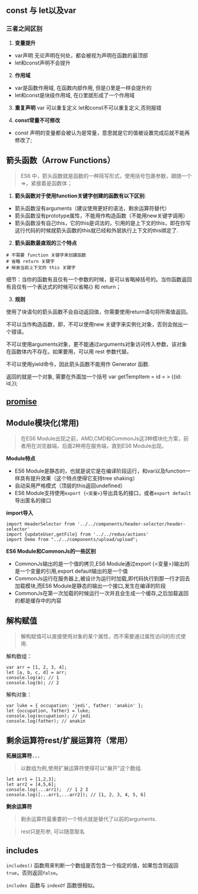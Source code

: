 ## const 与 let以及var

### 三者之间区别

1. **变量提升**

- var声明 无论声明在何处，都会被视为声明在函数的最顶部
- let和const声明不会提升


2. **作用域**

- var是函数作用域, 在函数内部作用, 但是{}里是一样会提升的
- let和const是块级作用域, 在{}里就形成了一个作用域

3. **重复声明**
var 可以重复定义
let和const不可以重复定义,否则报错


4. **const常量不可修改**
- const 声明的变量都会被认为是常量，意思就是它的值被设置完成后就不能再修改了;

## 箭头函数（Arrow Functions）

> ES6 中，箭头函数就是函数的一种简写形式，使用括号包裹参数，跟随一个 =>，紧接着是函数体；

1. **箭头函数对于使用function关键字创建的函数有以下区别**:

- 箭头函数没有arguments（建议使用更好的语法，剩余运算符替代）
- 箭头函数没有prototype属性，不能用作构造函数（不能用new关键字调用）
- 箭头函数没有自己this，它的this是词法的，引用的是上下文的this，即在你写这行代码的时候就箭头函数的this就已经和外层执行上下文的this绑定了.

2. **箭头函数最直观的三个特点**
```
# 不需要 function 关键字来创建函数
# 省略 return 关键字
# 继承当前上下文的 this 关键字
```
细节：当你的函数有且仅有一个参数的时候，是可以省略掉括号的。当你函数返回有且仅有一个表达式的时候可以省略{} 和 return；

3. **规则**

使用了块语句的箭头函数不会自动返回值，你需要使用return语句将所需值返回。

不可以当作构造函数，即，不可以使用new 关键字来实例化对象，否则会抛出一个错误。

不可以使用arguments对象，更不能通过arguments对象访问传入参数，该对象在函数体内不存在。如果要用，可以用 rest 参数代替。

不可以使用yield命令，因此箭头函数不能用作 Generator 函数.

返回的就是一个对象, 需要在外面加一个括号    var getTempItem = id = > ({id: id,});

## [promise](./JS高级/02-ES6：promise、async等.md)

## Module模块化(常用)

> 在ES6 Module出现之前，AMD,CMD和CommonJs这3种模块化方案，前者用在浏览器端，后面2种用在服务端，直到ES6 Module出现。

**Module特点**

- ES6 Module是静态的，也就是说它是在编译阶段运行，和var以及function一样具有提升效果（这个特点使得它支持tree shaking）
- 自动采用严格模式（顶层的this返回undefined）
- ES6 Module支持使用`export {<变量>}`导出具名的接口，或者`export default`导出匿名的接口

**import导入**

```
import HeaderSelector from '../../components/header-selector/header-selector'
import {updateUser,getFile} from '../../redux/actions'
import Demo from "../../components/upload/upload";
```

**ES6 Module和CommonJs的一些区别**

- CommonJs输出的是一个值的拷贝,ES6 Module通过export {<变量>}输出的是一个变量的引用,export default输出的是一个值
- CommonJs运行在服务器上,被设计为运行时加载,即代码执行到那一行才回去加载模块,而ES6 Module是静态的输出一个接口,发生在编译的阶段
- CommonJs在第一次加载的时候运行一次并且会生成一个缓存,之后加载返回的都是缓存中的内容


## 解构赋值

> 解构赋值可以直接使用对象的某个属性，而不需要通过属性访问的形式使用.

解构数组：

```
var arr = [1, 2, 3, 4];
let [a, b, c, d] = arr;
console.log(a); // 1
console.log(b); // 2
```

解构对象：

```
var luke = { occupation: 'jedi', father: 'anakin' };
let {occupation, father} = luke;
console.log(occupation); // jedi
console.log(father); // anakin

```

## 剩余运算符rest/扩展运算符（常用）

**拓展运算符`...`**

> 以数组为例,使用扩展运算符使得可以"展开"这个数组.

```
let arr1 = [1,2,3];
let arr2 = [4,5,6];
console.log(...arr1);  // 1 2 3
console.log([...arr1,...arr2]); // [1, 2, 3, 4, 5, 6]
```

**剩余运算符**

> 剩余运算符最重要的一个特点就是替代了以前的arguments.

> rest只是形参, 可以随意取名

## includes

`includes()` 函数用来判断一个数组是否包含一个指定的值，如果包含则返回 `true`，否则返回`false`。

`includes `函数与 `indexOf` 函数很相似。